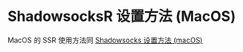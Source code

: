 # ShadowsocksR 设置方法 (MacOS)

MacOS 的 SSR 使用方法同  [Shadowsocks 设置方法 (macOS)](..\SS\3-macos-setup-guide-cn.md) 

